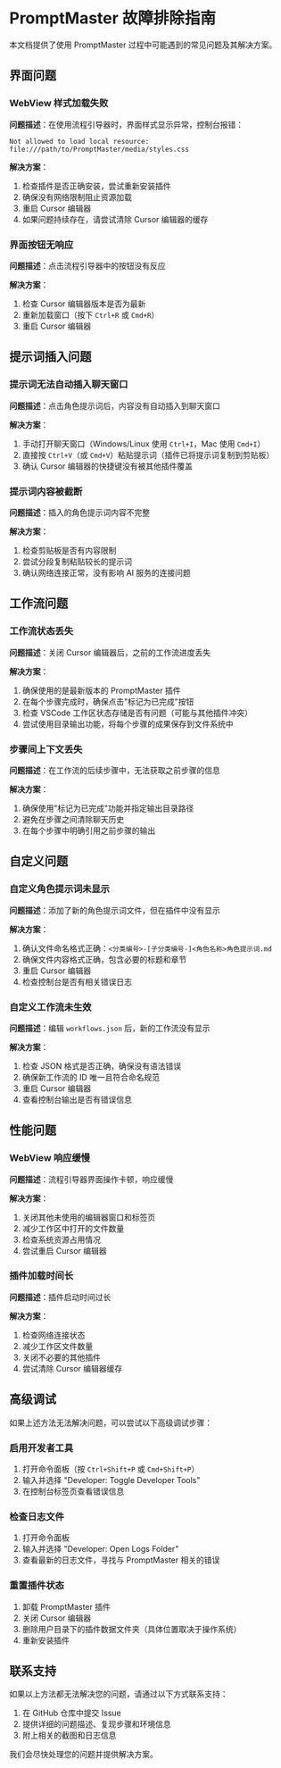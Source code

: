# PromptMaster 故障排除指南

本文档提供了使用 PromptMaster 过程中可能遇到的常见问题及其解决方案。

## 界面问题

### WebView 样式加载失败

**问题描述**：在使用流程引导器时，界面样式显示异常，控制台报错：
```
Not allowed to load local resource: file:///path/to/PromptMaster/media/styles.css
```

**解决方案**：
1. 检查插件是否正确安装，尝试重新安装插件
2. 确保没有网络限制阻止资源加载
3. 重启 Cursor 编辑器
4. 如果问题持续存在，请尝试清除 Cursor 编辑器的缓存

### 界面按钮无响应

**问题描述**：点击流程引导器中的按钮没有反应

**解决方案**：
1. 检查 Cursor 编辑器版本是否为最新
2. 重新加载窗口（按下 `Ctrl+R` 或 `Cmd+R`）
3. 重启 Cursor 编辑器

## 提示词插入问题

### 提示词无法自动插入聊天窗口

**问题描述**：点击角色提示词后，内容没有自动插入到聊天窗口

**解决方案**：
1. 手动打开聊天窗口（Windows/Linux 使用 `Ctrl+I`，Mac 使用 `Cmd+I`）
2. 直接按 `Ctrl+V`（或 `Cmd+V`）粘贴提示词（插件已将提示词复制到剪贴板）
3. 确认 Cursor 编辑器的快捷键没有被其他插件覆盖

### 提示词内容被截断

**问题描述**：插入的角色提示词内容不完整

**解决方案**：
1. 检查剪贴板是否有内容限制
2. 尝试分段复制粘贴较长的提示词
3. 确认网络连接正常，没有影响 AI 服务的连接问题

## 工作流问题

### 工作流状态丢失

**问题描述**：关闭 Cursor 编辑器后，之前的工作流进度丢失

**解决方案**：
1. 确保使用的是最新版本的 PromptMaster 插件
2. 在每个步骤完成时，确保点击"标记为已完成"按钮
3. 检查 VSCode 工作区状态存储是否有问题（可能与其他插件冲突）
4. 尝试使用目录输出功能，将每个步骤的成果保存到文件系统中

### 步骤间上下文丢失

**问题描述**：在工作流的后续步骤中，无法获取之前步骤的信息

**解决方案**：
1. 确保使用"标记为已完成"功能并指定输出目录路径
2. 避免在步骤之间清除聊天历史
3. 在每个步骤中明确引用之前步骤的输出

## 自定义问题

### 自定义角色提示词未显示

**问题描述**：添加了新的角色提示词文件，但在插件中没有显示

**解决方案**：
1. 确认文件命名格式正确：`<分类编号>-[子分类编号-]<角色名称>角色提示词.md`
2. 确保文件内容格式正确，包含必要的标题和章节
3. 重启 Cursor 编辑器
4. 检查控制台是否有相关错误日志

### 自定义工作流未生效

**问题描述**：编辑 `workflows.json` 后，新的工作流没有显示

**解决方案**：
1. 检查 JSON 格式是否正确，确保没有语法错误
2. 确保新工作流的 ID 唯一且符合命名规范
3. 重启 Cursor 编辑器
4. 查看控制台输出是否有错误信息

## 性能问题

### WebView 响应缓慢

**问题描述**：流程引导器界面操作卡顿，响应缓慢

**解决方案**：
1. 关闭其他未使用的编辑器窗口和标签页
2. 减少工作区中打开的文件数量
3. 检查系统资源占用情况
4. 尝试重启 Cursor 编辑器

### 插件加载时间长

**问题描述**：插件启动时间过长

**解决方案**：
1. 检查网络连接状态
2. 减少工作区文件数量
3. 关闭不必要的其他插件
4. 尝试清除 Cursor 编辑器缓存

## 高级调试

如果上述方法无法解决问题，可以尝试以下高级调试步骤：

### 启用开发者工具

1. 打开命令面板（按 `Ctrl+Shift+P` 或 `Cmd+Shift+P`）
2. 输入并选择 "Developer: Toggle Developer Tools"
3. 在控制台标签页查看错误信息

### 检查日志文件

1. 打开命令面板
2. 输入并选择 "Developer: Open Logs Folder"
3. 查看最新的日志文件，寻找与 PromptMaster 相关的错误

### 重置插件状态

1. 卸载 PromptMaster 插件
2. 关闭 Cursor 编辑器
3. 删除用户目录下的插件数据文件夹（具体位置取决于操作系统）
4. 重新安装插件

## 联系支持

如果以上方法都无法解决您的问题，请通过以下方式联系支持：

1. 在 GitHub 仓库中提交 Issue
2. 提供详细的问题描述、复现步骤和环境信息
3. 附上相关的截图和日志信息

我们会尽快处理您的问题并提供解决方案。 
